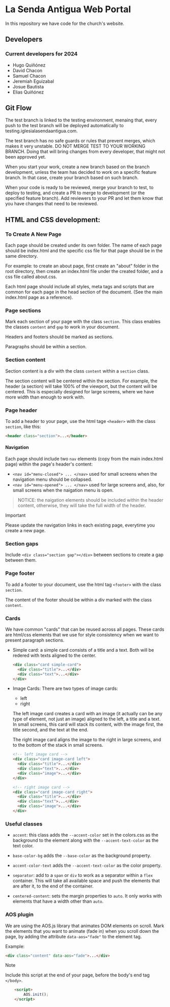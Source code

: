 # La Senda Antigua Web Portal

In this repository we have code for the church's website.

## Developers

### Current developers for 2024

- Hugo Quiñónez
- David Chacon
- Samuel Chacon
- Jeremiah Eguizabal
- Josue Bautista
- Elias Quiñónez

## Git Flow

The test branch is linked to the testing environment, menaing that, every push to the test branch will be deployed automatically to testing.iglesialasendaantigua.com.

The test branch has no safe guards or rules that prevent merges, which makes it very unstable. DO NOT MERGE TEST TO YOUR WORKING BRANCH. Doing that will bring changes from every developer, that might not been approved yet.

When you start your work, create a new branch based on the branch development, unless the team has decided to work on a specific feature branch. In that case, create your branch based on such branch.

When your code is ready to be reviewed, merge your branch to test, to deploy to testing, and create a PR to merge to development (or the specified feature branch). Add reviewers to your PR and let them know that you have changes that need to be reviewed.

## HTML and CSS development:

### To Create A New Page

Each page should be created under its own folder. The name of each page should be index.html and the specific css file for that page should be in the same directory.

For example: to create an about page, first create an "about" folder in the root directory, then create an index.html file under the created folder, and a css file called about.css.

Each html page should include all styles, meta tags and scripts that are common for each page in the head section of the document. (See the main index.html page as a reference).

### Page sections

Mark each section of your page with the class `section`. This class enables the classes `content` and `gap` to work in your document.

Headers and footers should be marked as sections.

Paragraphs should be within a section.

### Section content

Section content is a div with the class `content` within a `section` class.

The section content will be centered within the section. For example, the header (a section) will take 100% of the viewport, but the content will be centered. This is especially designed for large screens, where we have more width than enough to work with.

### Page header

To add a header to your page, use the html tage `<header>` with the class `section`, like this:

```html
<header class="section">...</header>
```

#### Navigation

Each page should include two `nav` elements (copy from the main index.html page) within the page's header's content:

- `<nav id="menu-closed"> ... </nav>` used for small screens when the navigation menu should be collapsed.
- `<nav id="menu-opened"> ... </nav>` used for large screens and, also, for small screens when the naigation menu is open.

> NOTICE: the naigation elements should be included within the header content, otherwise, they will take the full width of the header.

> [!IMPORTANT]
> Please update the navigation links in each existing page, everytime you create a new page.

### Section gaps

Include `<div class="section gap"></div>` between sections to create a gap between them.

### Page footer

To add a footer to your document, use the html tag `<footer>` with the class `section`.

The content of the footer should be within a div marked with the class `content`.

### Cards

We have common "cards" that can be reused across all pages. These cards are html/css elements that we use for style consistency when we want to present paragraph sections.

- Simple card: a simple card consists of a title and a text. Both will be redered with texts aligned to the center.
  ```html
  <div class="card simple-card">
    <div class="title">...</div>
    <div class="text">...</div>
  </div>
  ```
- Image Cards: There are two types of image cards:

  - left
  - right

  The left image card creates a card with an image (it actually can be any type of element, not just an image) aligned to the left, a title and a text. In small screens, this card will stack its content, with the image first, the title second, and the text at the end.

  The right image card aligns the image to the right in large screens, and to the bottom of the stack in small screens.

  ```html
  <!-- left image card -->
  <div class="card image-card left">
    <div class="title">...</div>
    <div class="text">...</div>
    <div class="image">...</div>
  </div>

  <!-- right image card -->
  <div class="card image-card right">
    <div class="title">...</div>
    <div class="text">...</div>
    <div class="image">...</div>
  </div>
  ```

### Useful classes

- `accent`: this class adds the `--accent-color` set in the colors.css as the background to the element along with the `--accent-text-color` as the text color.

- `base-color-bg` adds the `--base-color` as the background property.

- `accent-color-text` adds the `--accent-text-color` as the color property.

- `separator`: add to a `span` or `div` to work as a separator within a `flex` container. This will take all available space and push the elements that are after it, to the end of the container.

- `centered-content`: sets the margin properties to `auto`. It only works with elements that have a width other than `auto`.

### AOS plugin

We are using the AOS.js library that animates DOM elements on scroll.
Mark the elements that you want to animate (fade in) when you scroll down the page, by adding the attribute `data-aos="fade"` to the element tag.

Example:

```html
<div class="content" data-aos="fade">...</div>
```

> [!Note]
> Include this script at the end of your page, before the body's end tag `</body>`.

```html
    <script>
        AOS.init();
    </script>
```
